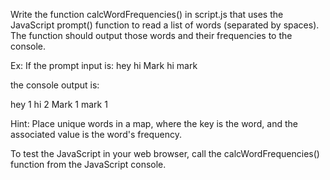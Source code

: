 Write the function calcWordFrequencies() in script.js that uses the JavaScript prompt() function to read a list of words (separated by spaces). The function should output those words and their frequencies to the console.

Ex: If the prompt input is: hey hi Mark hi mark 

the console output is:

hey 1 hi 2 Mark 1 mark 1 

Hint: Place unique words in a map, where the key is the word, and the associated value is the word's frequency. 

To test the JavaScript in your web browser, call the calcWordFrequencies() function from the JavaScript console.
